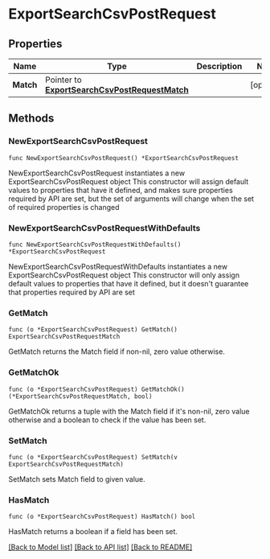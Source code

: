 # ExportSearchCsvPostRequest

## Properties

Name | Type | Description | Notes
------------ | ------------- | ------------- | -------------
**Match** | Pointer to [**ExportSearchCsvPostRequestMatch**](ExportSearchCsvPostRequestMatch.md) |  | [optional] 

## Methods

### NewExportSearchCsvPostRequest

`func NewExportSearchCsvPostRequest() *ExportSearchCsvPostRequest`

NewExportSearchCsvPostRequest instantiates a new ExportSearchCsvPostRequest object
This constructor will assign default values to properties that have it defined,
and makes sure properties required by API are set, but the set of arguments
will change when the set of required properties is changed

### NewExportSearchCsvPostRequestWithDefaults

`func NewExportSearchCsvPostRequestWithDefaults() *ExportSearchCsvPostRequest`

NewExportSearchCsvPostRequestWithDefaults instantiates a new ExportSearchCsvPostRequest object
This constructor will only assign default values to properties that have it defined,
but it doesn't guarantee that properties required by API are set

### GetMatch

`func (o *ExportSearchCsvPostRequest) GetMatch() ExportSearchCsvPostRequestMatch`

GetMatch returns the Match field if non-nil, zero value otherwise.

### GetMatchOk

`func (o *ExportSearchCsvPostRequest) GetMatchOk() (*ExportSearchCsvPostRequestMatch, bool)`

GetMatchOk returns a tuple with the Match field if it's non-nil, zero value otherwise
and a boolean to check if the value has been set.

### SetMatch

`func (o *ExportSearchCsvPostRequest) SetMatch(v ExportSearchCsvPostRequestMatch)`

SetMatch sets Match field to given value.

### HasMatch

`func (o *ExportSearchCsvPostRequest) HasMatch() bool`

HasMatch returns a boolean if a field has been set.


[[Back to Model list]](../README.md#documentation-for-models) [[Back to API list]](../README.md#documentation-for-api-endpoints) [[Back to README]](../README.md)


